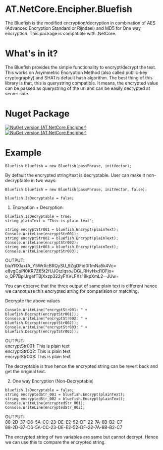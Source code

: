 # AT.NetCore.Encipher.Bluefish
The Bluefish is the modified encryption/decryption in combination of AES (Advanced Encryption Standard or Rijndael) and MD5 for One way encryption.
This package is compatible with .NetCore.

# What's in it?
The Bluefish provides the simple functionality to encrypt/decrypt the text. This works on Asymmetric Encryption Method (also called public-key cryptography) and SHA1 is default hash algorithm.
The best thing of this library is that, this is querystring compatible. It means, the encrypted value can be passed as querystring of the url and can be easily decrypted at server side.

# Nuget Package
[![NuGet version (AT.NetCore.Encipher)](https://img.shields.io/nuget/v/AT.NetCore.Encipher.svg?style=flat-square)](https://www.nuget.org/packages/AT.NetCore.Encipher/)<br/>
[![NuGet version (AT.NetCore.Encipher)](https://img.shields.io/nuget/v/AT.NetCore.Encipher.svg?style=flat-square)](https://www.nuget.org/packages/AT.NetCore.Encipher/)

# Example
``` dotnet
Bluefish bluefish = new Bluefish(passPhrase, initVector);
```
By default the encrypted string/text is decryptable. User can make it non-decryptable in two ways: 
```
Bluefish bluefish = new Bluefish(passPhrase, initVector, false);
```
```
bluefish.IsDecryptable = false;
```

1. Encryption + Decryption: 
```
bluefish.IsDecryptable = true;
string plainText = "This is plain text";

string encryptStr001 = bluefish.Encrypt(plainText);
Console.WriteLine(encryptStr001);
string encryptStr002 = bluefish.Encrypt(plainText);
Console.WriteLine(encryptStr002);
string encryptStr003 = bluefish.Encrypt(plainText);
Console.WriteLine(encryptStr003);
```
OUTPUT:<br/>
biuYRXlaxfA_Y5WrXcBRQySU_9ZgOFid0I1mNa5k4Vc= <br/>
e8vgCpPl0KR7Z65t2fUJOtzIqsoJOGi_RHvHxd1OFjo= <br/>
o_QP7BplJrgefTBjXxzp322yFXVLFXs18kpXmL2--JUw= <br/>

You can observe that the three output of same plain text is different hence we cannot use this encrypted string for comparision or matching.

Decrypte the above values
```
Console.WriteLine("encryptStr001: " + bluefish.Decrypt(encryptStr001));
Console.WriteLine("encryptStr002: " + bluefish.Decrypt(encryptStr002));
Console.WriteLine("encryptStr003: " + bluefish.Decrypt(encryptStr003));
```
OUTPUT:<br/>
encryptStr001: This is plain text <br/>
encryptStr002: This is plain text <br/>
encryptStr003: This is plain text <br/>

The decryptable is true hence the encrypted string can be revert back and get the original text. 

2. One way Encryption (Non-Decryptable)
```
bluefish.IsDecryptable = false;
string encryptedStr_001 = bluefish.Encrypt(plainText);
string encryptedStr_002 = bluefish.Encrypt(plainText);
Console.WriteLine(encryptedStr_001);
Console.WriteLine(encryptedStr_002);
```
OUTPUT:<br/>
88-2D-37-D6-5A-CC-23-DE-E2-52-DF-22-7A-8B-B2-C7 <br/>
88-2D-37-D6-5A-CC-23-DE-E2-52-DF-22-7A-8B-B2-C7 <br/>

The encrypted string of two variables are same but cannot decrypt. Hence we can use this to compare the encrypted string.

